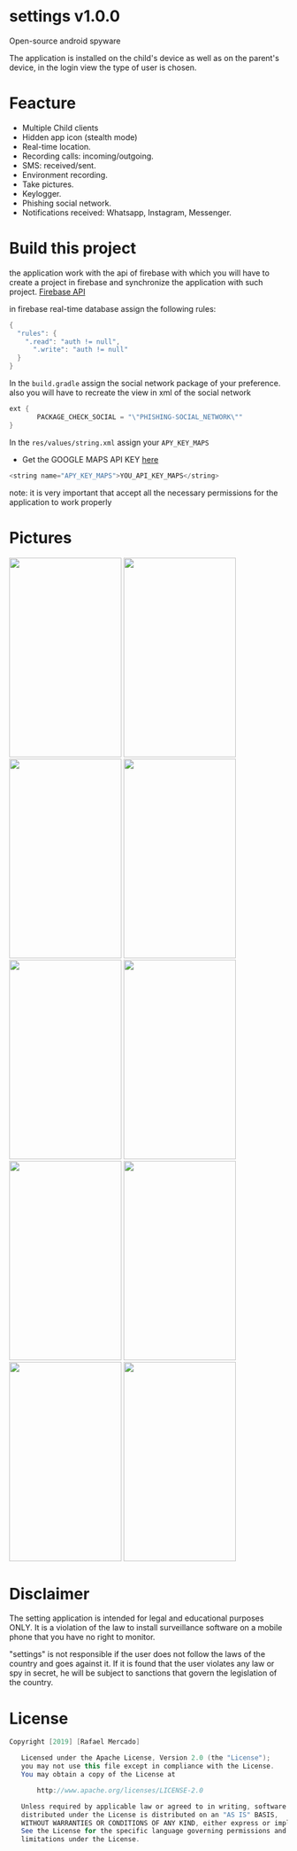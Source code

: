# settings v1.0.0
Open-source android spyware

The application is installed on the child's device as well as on the parent's device, in the login view the type of user is chosen.

# Feacture
- Multiple Child clients
- Hidden app icon (stealth mode)
- Real-time location.
- Recording calls: incoming/outgoing.
- SMS: received/sent.
- Environment recording.
- Take pictures.
- Keylogger.
- Phishing social network.
- Notifications received: Whatsapp, Instagram, Messenger.

# Build this project
the application work with the api of firebase with which you will have to create a project in firebase and synchronize the application with such project.
[Firebase API](https://firebase.google.com/)

in firebase real-time database assign the following rules:

```java
{
  "rules": {
    ".read": "auth != null",
      ".write": "auth != null"
  }
}
```

In the `build.gradle` assign the social network package of your preference.
also you will have to recreate the view in xml of the social network

```java
ext {
       PACKAGE_CHECK_SOCIAL = "\"PHISHING-SOCIAL_NETWORK\""
}
```

In the `res/values/string.xml` assign your `APY_KEY_MAPS`

- Get the GOOGLE MAPS API KEY [here](https://developers.google.com/maps/documentation/android-api/signup)

```java
<string name="APY_KEY_MAPS">YOU_API_KEY_MAPS</string>
```

note: it is very important that accept all the necessary permissions for the application to work properly

# Pictures
<img src="https://raw.githubusercontent.com/M1Dr05/IsTheApp/master/art/login.jpeg" width="203" height="360"> <img src="https://raw.githubusercontent.com/M1Dr05/IsTheApp/master/art/maps.jpeg" width="203" height="360"> <img src="https://raw.githubusercontent.com/M1Dr05/IsTheApp/master/art/call.jpeg" width="203" height="360"> <img src="https://raw.githubusercontent.com/M1Dr05/IsTheApp/master/art/sms.jpeg" width="203" height="360"> <img src="https://raw.githubusercontent.com/M1Dr05/IsTheApp/master/art/recording.jpeg" width="203" height="360"> <img src="https://raw.githubusercontent.com/M1Dr05/IsTheApp/master/art/photo.jpeg" width="203" height="360"> <img src="https://raw.githubusercontent.com/M1Dr05/IsTheApp/master/art/keylog.jpeg" width="203" height="360"> <img src="https://raw.githubusercontent.com/M1Dr05/IsTheApp/master/art/notification.jpeg" width="203" height="360"> <img src="https://raw.githubusercontent.com/M1Dr05/IsTheApp/master/art/social.jpeg" width="203" height="360"> <img src="https://raw.githubusercontent.com/M1Dr05/IsTheApp/master/art/setting.jpeg" width="203" height="360"> 

# Disclaimer
The setting application is intended for legal and educational purposes ONLY. It is a violation of the law to install surveillance software on a mobile phone that you have no right to monitor.

"settings" is not responsible if the user does not follow the laws of the country and goes against it. If it is found that the user violates any law or spy in secret, he will be subject to sanctions that govern the legislation of the country.


# License

```java 
Copyright [2019] [Rafael Mercado]

   Licensed under the Apache License, Version 2.0 (the "License");
   you may not use this file except in compliance with the License.
   You may obtain a copy of the License at

       http://www.apache.org/licenses/LICENSE-2.0

   Unless required by applicable law or agreed to in writing, software
   distributed under the License is distributed on an "AS IS" BASIS,
   WITHOUT WARRANTIES OR CONDITIONS OF ANY KIND, either express or implied.
   See the License for the specific language governing permissions and
   limitations under the License.
```
